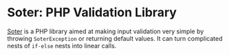# Soter: PHP Validation Library

[Soter](http://en.wikipedia.org/wiki/Soter_%28daimon%29) is a PHP library aimed at making input validation very simple by throwing `SoterException` or returning default values. It can turn complicated nests of `if-else` nests into linear calls.
